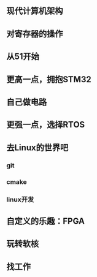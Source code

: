 ## 现代计算机架构



## 对寄存器的操作

## 从51开始

## 更高一点，拥抱STM32

## 自己做电路

## 更强一点，选择RTOS

## 去Linux的世界吧

### git

### cmake

### linux开发

## 自定义的乐趣：FPGA

## 玩转软核

## 找工作
